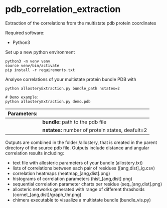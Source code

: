 # pdb_correlation_extraction
Extraction of the correlations from the multistate pdb protein coordinates

Required software:
* Python3

Set up a new python environment
```
python3 -m venv venv
source venv/bin/activate
pip install -r requirements.txt
```

Analyse correlations of your multistate protein bundle PDB with
```
python allosteryExtraction.py bundle_path nstates=2

# Demo example:
python allosteryExtraction.py demo.pdb
```

| Parameters:   |               |
| ------------- | ------------- |
|               | **bundle:** path to the pdb file |
|               | **nstates:** number of protein states, deafult=2 |

Outputs are combined in the folder /allostery, that is created in the parent directory of the source pdb file.
Outputs include distance and angular correlation results including:
* text file with allosteric parameters of your bundle (allostery.txt)
* lists of correlations between each pair of residues ([ang,dist]_ig.csv)
* correlation heatmaps (heatmap_[ang,dist].png)
* histograms of correlation parameters (hist_[ang,dist].png)
* sequential correlation parameter charts per residue (seq_[ang,dist].png)
* allosteric networks generated with range of different thrasholds (cornet_[ang,dist]/graph_thr.png)
* chimera executable to visualize a multistate bundle (bundle_vis.py)
